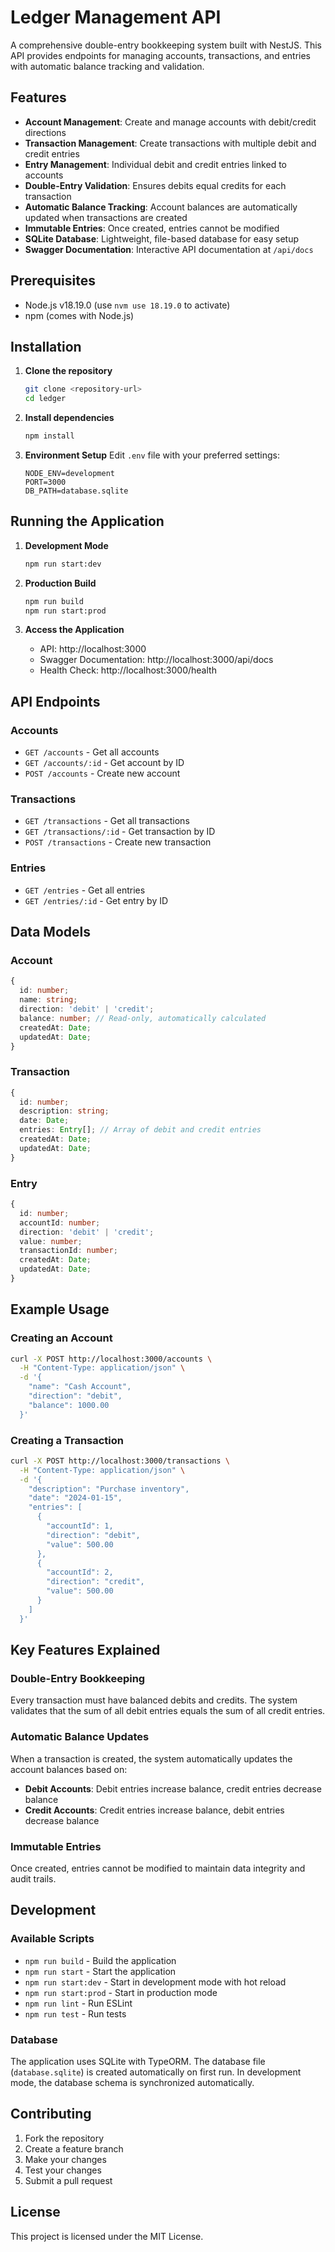 # Ledger Management API

A comprehensive double-entry bookkeeping system built with NestJS. This API provides endpoints for managing accounts, transactions, and entries with automatic balance tracking and validation.

## Features

- **Account Management**: Create and manage accounts with debit/credit directions
- **Transaction Management**: Create transactions with multiple debit and credit entries
- **Entry Management**: Individual debit and credit entries linked to accounts
- **Double-Entry Validation**: Ensures debits equal credits for each transaction
- **Automatic Balance Tracking**: Account balances are automatically updated when transactions are created
- **Immutable Entries**: Once created, entries cannot be modified
- **SQLite Database**: Lightweight, file-based database for easy setup
- **Swagger Documentation**: Interactive API documentation at `/api/docs`

## Prerequisites

- Node.js v18.19.0 (use `nvm use 18.19.0` to activate)
- npm (comes with Node.js)

## Installation

1. **Clone the repository**
   ```bash
   git clone <repository-url>
   cd ledger
   ```

2. **Install dependencies**
   ```bash
   npm install
   ```

3. **Environment Setup**
   Edit `.env` file with your preferred settings:
   ```env
   NODE_ENV=development
   PORT=3000
   DB_PATH=database.sqlite
   ```

## Running the Application

1. **Development Mode**
   ```bash
   npm run start:dev
   ```

2. **Production Build**
   ```bash
   npm run build
   npm run start:prod
   ```

3. **Access the Application**
   - API: http://localhost:3000
   - Swagger Documentation: http://localhost:3000/api/docs
   - Health Check: http://localhost:3000/health

## API Endpoints

### Accounts
- `GET /accounts` - Get all accounts
- `GET /accounts/:id` - Get account by ID
- `POST /accounts` - Create new account

### Transactions
- `GET /transactions` - Get all transactions
- `GET /transactions/:id` - Get transaction by ID
- `POST /transactions` - Create new transaction

### Entries
- `GET /entries` - Get all entries
- `GET /entries/:id` - Get entry by ID

## Data Models

### Account
```typescript
{
  id: number;
  name: string;
  direction: 'debit' | 'credit';
  balance: number; // Read-only, automatically calculated
  createdAt: Date;
  updatedAt: Date;
}
```

### Transaction
```typescript
{
  id: number;
  description: string;
  date: Date;
  entries: Entry[]; // Array of debit and credit entries
  createdAt: Date;
  updatedAt: Date;
}
```

### Entry
```typescript
{
  id: number;
  accountId: number;
  direction: 'debit' | 'credit';
  value: number;
  transactionId: number;
  createdAt: Date;
  updatedAt: Date;
}
```

## Example Usage

### Creating an Account
```bash
curl -X POST http://localhost:3000/accounts \
  -H "Content-Type: application/json" \
  -d '{
    "name": "Cash Account",
    "direction": "debit",
    "balance": 1000.00
  }'
```

### Creating a Transaction
```bash
curl -X POST http://localhost:3000/transactions \
  -H "Content-Type: application/json" \
  -d '{
    "description": "Purchase inventory",
    "date": "2024-01-15",
    "entries": [
      {
        "accountId": 1,
        "direction": "debit",
        "value": 500.00
      },
      {
        "accountId": 2,
        "direction": "credit",
        "value": 500.00
      }
    ]
  }'
```

## Key Features Explained

### Double-Entry Bookkeeping
Every transaction must have balanced debits and credits. The system validates that the sum of all debit entries equals the sum of all credit entries.

### Automatic Balance Updates
When a transaction is created, the system automatically updates the account balances based on:
- **Debit Accounts**: Debit entries increase balance, credit entries decrease balance
- **Credit Accounts**: Credit entries increase balance, debit entries decrease balance

### Immutable Entries
Once created, entries cannot be modified to maintain data integrity and audit trails.

## Development

### Available Scripts
- `npm run build` - Build the application
- `npm run start` - Start the application
- `npm run start:dev` - Start in development mode with hot reload
- `npm run start:prod` - Start in production mode
- `npm run lint` - Run ESLint
- `npm run test` - Run tests

### Database
The application uses SQLite with TypeORM. The database file (`database.sqlite`) is created automatically on first run. In development mode, the database schema is synchronized automatically.

## Contributing

1. Fork the repository
2. Create a feature branch
3. Make your changes
4. Test your changes
5. Submit a pull request

## License

This project is licensed under the MIT License.
